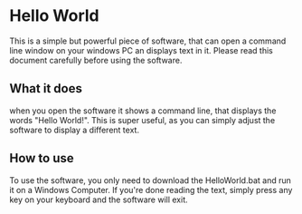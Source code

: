 # Hello World
 
This is a simple but powerful piece of software, that can open a command line window on your windows PC an displays text in it.
Please read this document carefully before using the software.

## What it does

when you open the software it shows a command line, that displays the words "Hello World!".
This is super useful, as you can simply adjust the software to display a different text.

## How to use

To use the software, you only need to download the HelloWorld.bat and run it on a Windows Computer.
If you're done reading the text, simply press any key on your keyboard and the software will exit.
